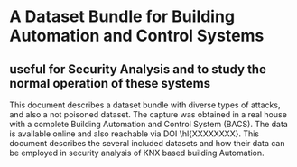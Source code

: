 # A Dataset Bundle for Building Automation and Control Systems
## useful for Security Analysis and to study the normal operation of these systems

This document describes a dataset bundle with diverse types of attacks, and also a not poisoned dataset. The capture was obtained in a real house with a complete Building Automation and Control System (BACS). The data is available online and also reachable via DOI \hl{XXXXXXXX}. This document describes the several included datasets and how their data can be employed in security analysis of KNX based building Automation.

